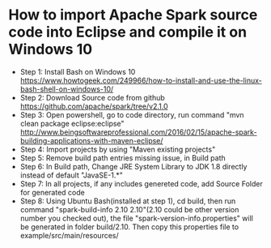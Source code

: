 # How to import Apache Spark source code into Eclipse and compile it on Windows 10
* Step 1: Install Bash on Windows 10 https://www.howtogeek.com/249966/how-to-install-and-use-the-linux-bash-shell-on-windows-10/
* Step 2: Download Source code from github https://github.com/apache/spark/tree/v2.1.0
* Step 3: Open powershell, go to code directory, run command "mvn clean package eclipse:eclipse" http://www.beingsoftwareprofessional.com/2016/02/15/apache-spark-building-applications-with-maven-eclipse/
* Step 4: Import projects by using "Maven existing projects"
* Step 5: Remove build path entries missing issue, in Build path
* Step 6: In Build path, Change JRE System Library to JDK 1.8 directly instead of default "JavaSE-1.*"
* Step 7: In all projects, if any includes genereted code, add Source Folder for generated code
* Step 8: Using Ubuntu Bash(installed at step 1), cd build, then run command "spark-build-info 2.10 2.10"(2.10 could be other version number you checked out), the file "spark-version-info.properties" will be generated in folder build/2.10. Then copy this properties file to example/src/main/resources/
